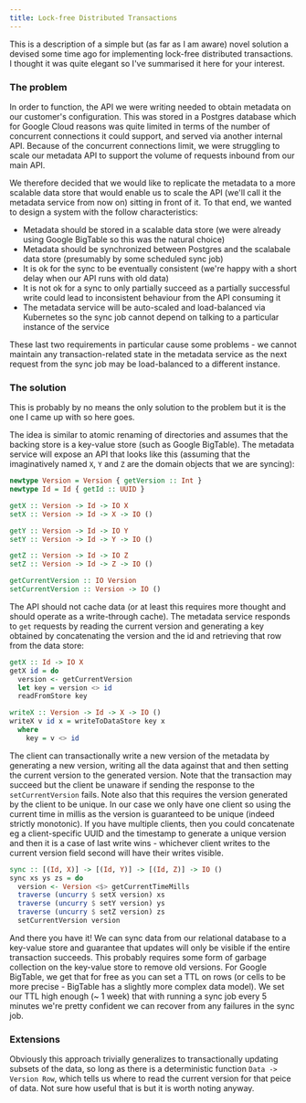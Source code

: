 ```yaml
---
title: Lock-free Distributed Transactions
---
```


This is a description of a simple but (as far as I am aware) novel solution a devised some time ago
for implementing lock-free distributed transactions. I thought it was quite elegant so I've
summarised it here for your interest.

### The problem

In order to function, the API we were writing needed to obtain metadata on our customer's configuration.
This was stored in a Postgres database which for Google Cloud reasons was quite limited in terms of
the number of concurrent connections it could support, and served via another internal API. Because
of the concurrent connections limit, we were struggling to scale our metadata API to support the
volume of requests inbound from our main API.

We therefore decided that we would like to replicate the metadata to a more scalable data store that
would enable us to scale the API (we'll call it the metadata service from now on) sitting in front of it.
To that end, we wanted to design a system with the follow characteristics:
- Metadata should be stored in a scalable data store (we were already using Google BigTable so this was
  the natural choice)
- Metadata should be synchronized between Postgres and the scalabale data store (presumably by some 
  scheduled sync job)
- It is ok for the sync to be eventually consistent (we're happy with a short delay when our API runs with
  old data)
- It is not ok for a sync to only partially succeed as a partially successful write could lead to
  inconsistent behaviour from the API consuming it
- The metadata service will be auto-scaled and load-balanced via Kubernetes so the sync job cannot
  depend on talking to a particular instance of the service
  
These last two requirements in particular cause some problems - we cannot maintain any transaction-related
state in the metadata service as the next request from the sync job may be load-balanced to a different
instance.

### The solution

This is probably by no means the only solution to the problem but it is the one I came up with so here goes.

The idea is similar to atomic renaming of directories and assumes that the backing store is a key-value 
store (such as Google BigTable). The metadata service will expose an API that looks like
this (assuming that the imaginatively named `X`, `Y` and `Z` are the domain objects that we are syncing):

```haskell
newtype Version = Version { getVersion :: Int }
newtype Id = Id { getId :: UUID }

getX :: Version -> Id -> IO X
setX :: Version -> Id -> X -> IO ()

getY :: Version -> Id -> IO Y
setY :: Version -> Id -> Y -> IO ()

getZ :: Version -> Id -> IO Z
setZ :: Version -> Id -> Z -> IO ()

getCurrentVersion :: IO Version
setCurrentVersion :: Version -> IO ()
```

The API should not cache data (or at least this requires more thought and should operate as a write-through
cache). The metadata service responds to `get` requests by reading the current version and generating a key
obtained by concatenating the version and the id and retrieving that row from the data store:

```haskell
getX :: Id -> IO X
getX id = do
  version <- getCurrentVersion
  let key = version <> id
  readFromStore key

writeX :: Version -> Id -> X -> IO ()
writeX v id x = writeToDataStore key x
  where
    key = v <> id
```

The client can transactionally write a new version of the metadata by generating a new version,
writing all the data against that and then setting the current version to the generated version.
Note that the transaction may succeed but the client be unaware if sending the response to the
`setCurrentVersion` fails. Note also that this requires the version generated by the client to
be unique. In our case we only have one client so using the current time in millis
as the version is guaranteed to be unique (indeed strictly monotonic). If you
have multiple clients, then you could concatenate eg a client-specific UUID and the timestamp
to generate a unique version and then it is a case of last write wins - whichever client 
writes to the current version field second will have their writes visible.

```haskell
sync :: [(Id, X)] -> [(Id, Y)] -> [(Id, Z)] -> IO ()
sync xs ys zs = do
  version <- Version <$> getCurrentTimeMills
  traverse (uncurry $ setX version) xs
  traverse (uncurry $ setY version) ys
  traverse (uncurry $ setZ version) zs
  setCurrentVersion version
```

And there you have it! We can sync data from our relational database to a key-value store and guarantee
that updates will only be visible if the entire transaction succeeds. This probably requires some form
of garbage collection on the key-value store to remove old versions. For Google BigTable, we get that for
free as you can set a TTL on rows (or cells to be more precise - BigTable has a slightly more complex
data model). We set our TTL high enough (~ 1 week) that with running a sync job every 5 minutes we're
pretty confident we can recover from any failures in the sync job.


### Extensions

Obviously this approach trivially generalizes to transactionally updating subsets of the data, so long
as there is a deterministic function `Data -> Version Row`, which tells us where to read the current
version for that peice of data. Not sure how useful that is but it is worth noting anyway.
